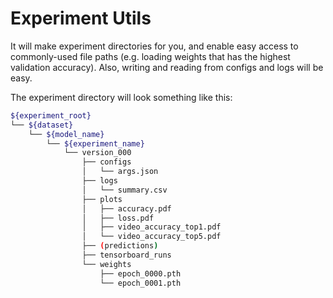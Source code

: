 # Experiment Utils

It will make experiment directories for you, and enable easy access to commonly-used file paths (e.g. loading weights that has the highest validation accuracy). Also, writing and reading from configs and logs will be easy.

The experiment directory will look something like this:  

```bash
${experiment_root}
└── ${dataset}
    └── ${model_name}
		└── ${experiment_name}
			└── version_000
				├── configs
				│   └── args.json
				├── logs
				│   └── summary.csv
				├── plots
				│   ├── accuracy.pdf
				│   ├── loss.pdf
				│   ├── video_accuracy_top1.pdf
				│   └── video_accuracy_top5.pdf
				├── (predictions)
				├── tensorboard_runs
				└── weights
					├── epoch_0000.pth
					└── epoch_0001.pth
```

